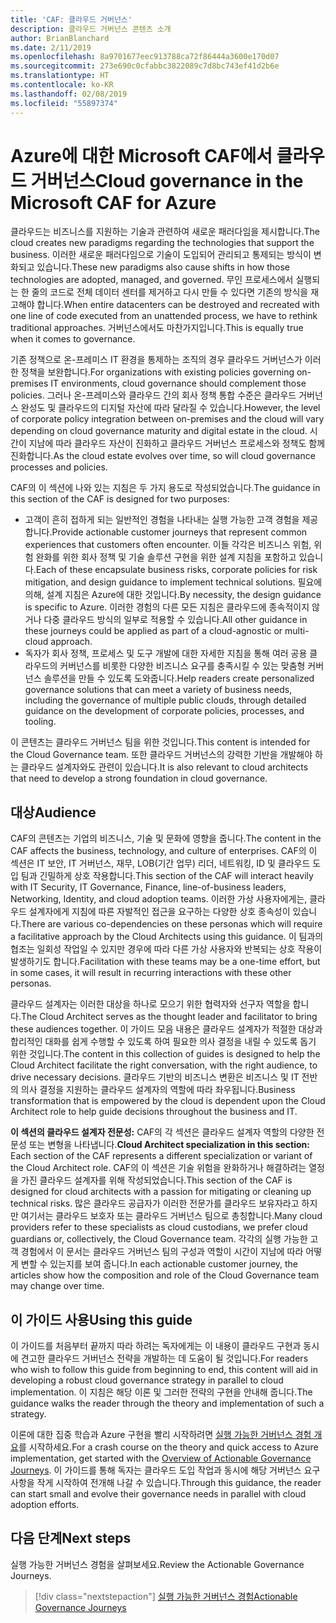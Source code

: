 ```yaml
---
title: 'CAF: 클라우드 거버넌스'
description: 클라우드 거버넌스 콘텐츠 소개
author: BrianBlanchard
ms.date: 2/11/2019
ms.openlocfilehash: 8a9701677eec913788ca72f86444a3600e170d07
ms.sourcegitcommit: 273e690c0cfabbc3822089c7d8bc743ef41d2b6e
ms.translationtype: HT
ms.contentlocale: ko-KR
ms.lasthandoff: 02/08/2019
ms.locfileid: "55897374"
---
```

# <a name="cloud-governance-in-the-microsoft-caf-for-azure"></a><span data-ttu-id="c0550-103">Azure에 대한 Microsoft CAF에서 클라우드 거버넌스</span><span class="sxs-lookup"><span data-stu-id="c0550-103">Cloud governance in the Microsoft CAF for Azure</span></span>

<span data-ttu-id="c0550-104">클라우드는 비즈니스를 지원하는 기술과 관련하여 새로운 패러다임을 제시합니다.</span><span class="sxs-lookup"><span data-stu-id="c0550-104">The cloud creates new paradigms regarding the technologies that support the business.</span></span> <span data-ttu-id="c0550-105">이러한 새로운 패러다임으로 기술이 도입되어 관리되고 통제되는 방식이 변화되고 있습니다.</span><span class="sxs-lookup"><span data-stu-id="c0550-105">These new paradigms also cause shifts in how those technologies are adopted, managed, and governed.</span></span> <span data-ttu-id="c0550-106">무인 프로세스에서 실행되는 한 줄의 코드로 전체 데이터 센터를 제거하고 다시 만들 수 있다면 기존의 방식을 재고해야 합니다.</span><span class="sxs-lookup"><span data-stu-id="c0550-106">When entire datacenters can be destroyed and recreated with one line of code executed from an unattended process, we have to rethink traditional approaches.</span></span> <span data-ttu-id="c0550-107">거버넌스에서도 마찬가지입니다.</span><span class="sxs-lookup"><span data-stu-id="c0550-107">This is equally true when it comes to governance.</span></span>

<span data-ttu-id="c0550-108">기존 정책으로 온-프레미스 IT 환경을 통제하는 조직의 경우 클라우드 거버넌스가 이러한 정책을 보완합니다.</span><span class="sxs-lookup"><span data-stu-id="c0550-108">For organizations with existing policies governing on-premises IT environments, cloud governance should complement those policies.</span></span> <span data-ttu-id="c0550-109">그러나 온-프레미스와 클라우드 간의 회사 정책 통합 수준은 클라우드 거버넌스 완성도 및 클라우드의 디지털 자산에 따라 달라질 수 있습니다.</span><span class="sxs-lookup"><span data-stu-id="c0550-109">However, the level of corporate policy integration between on-premises and the cloud will vary depending on cloud governance maturity and digital estate in the cloud.</span></span> <span data-ttu-id="c0550-110">시간이 지남에 따라 클라우드 자산이 진화하고 클라우드 거버넌스 프로세스와 정책도 함께 진화합니다.</span><span class="sxs-lookup"><span data-stu-id="c0550-110">As the cloud estate evolves over time, so will cloud governance processes and policies.</span></span>

<span data-ttu-id="c0550-111">CAF의 이 섹션에 나와 있는 지침은 두 가지 용도로 작성되었습니다.</span><span class="sxs-lookup"><span data-stu-id="c0550-111">The guidance in this section of the CAF is designed for two purposes:</span></span>

* <span data-ttu-id="c0550-112">고객이 흔히 접하게 되는 일반적인 경험을 나타내는 실행 가능한 고객 경험을 제공합니다.</span><span class="sxs-lookup"><span data-stu-id="c0550-112">Provide actionable customer journeys that represent common experiences that customers often encounter.</span></span> <span data-ttu-id="c0550-113">이들 각각은 비즈니스 위험, 위험 완화를 위한 회사 정책 및 기술 솔루션 구현을 위한 설계 지침을 포함하고 있습니다.</span><span class="sxs-lookup"><span data-stu-id="c0550-113">Each of these encapsulate business risks, corporate policies for risk mitigation, and design guidance to implement technical solutions.</span></span> <span data-ttu-id="c0550-114">필요에 의해, 설계 지침은 Azure에 대한 것입니다.</span><span class="sxs-lookup"><span data-stu-id="c0550-114">By necessity, the design guidance is specific to Azure.</span></span> <span data-ttu-id="c0550-115">이러한 경험의 다른 모든 지침은 클라우드에 종속적이지 않거나 다중 클라우드 방식의 일부로 적용할 수 있습니다.</span><span class="sxs-lookup"><span data-stu-id="c0550-115">All other guidance in these journeys could be applied as part of a cloud-agnostic or multi-cloud approach.</span></span>
* <span data-ttu-id="c0550-116">독자가 회사 정책, 프로세스 및 도구 개발에 대한 자세한 지침을 통해 여러 공용 클라우드의 커버넌스를 비롯한 다양한 비즈니스 요구를 충족시킬 수 있는 맞춤형 커버넌스 솔루션을 만들 수 있도록 도와줍니다.</span><span class="sxs-lookup"><span data-stu-id="c0550-116">Help readers create personalized governance solutions that can meet a variety of business needs, including the governance of multiple public clouds, through detailed guidance on the development of corporate policies, processes, and tooling.</span></span>

<span data-ttu-id="c0550-117">이 콘텐츠는 클라우드 거버넌스 팀을 위한 것입니다.</span><span class="sxs-lookup"><span data-stu-id="c0550-117">This content is intended for the Cloud Governance team.</span></span> <span data-ttu-id="c0550-118">또한 클라우드 거버넌스의 강력한 기반을 개발해야 하는 클라우드 설계자와도 관련이 있습니다.</span><span class="sxs-lookup"><span data-stu-id="c0550-118">It is also relevant to cloud architects that need to develop a strong foundation in cloud governance.</span></span>

## <a name="audience"></a><span data-ttu-id="c0550-119">대상</span><span class="sxs-lookup"><span data-stu-id="c0550-119">Audience</span></span>

<span data-ttu-id="c0550-120">CAF의 콘텐츠는 기업의 비즈니스, 기술 및 문화에 영향을 줍니다.</span><span class="sxs-lookup"><span data-stu-id="c0550-120">The content in the CAF affects the business, technology, and culture of enterprises.</span></span> <span data-ttu-id="c0550-121">CAF의 이 섹션은 IT 보안, IT 거버넌스, 재무, LOB(기간 업무) 리더, 네트워킹, ID 및 클라우드 도입 팀과 긴밀하게 상호 작용합니다.</span><span class="sxs-lookup"><span data-stu-id="c0550-121">This section of the CAF will interact heavily with IT Security, IT Governance, Finance, line-of-business leaders, Networking, Identity, and cloud adoption teams.</span></span> <span data-ttu-id="c0550-122">이러한 가상 사용자에게는, 클라우드 설계자에게 지침에 따른 자발적인 접근을 요구하는 다양한 상호 종속성이 있습니다.</span><span class="sxs-lookup"><span data-stu-id="c0550-122">There are various co-dependencies on these personas which will require a facilitative approach by the Cloud Architects using this guidance.</span></span> <span data-ttu-id="c0550-123">이 팀과의 협조는 일회성 작업일 수 있지만 경우에 따라 다른 가상 사용자와 반복되는 상호 작용이 발생하기도 합니다.</span><span class="sxs-lookup"><span data-stu-id="c0550-123">Facilitation with these teams may be a one-time effort, but in some cases, it will result in recurring interactions with these other personas.</span></span>

<span data-ttu-id="c0550-124">클라우드 설계자는 이러한 대상을 하나로 모으기 위한 협력자와 선구자 역할을 합니다.</span><span class="sxs-lookup"><span data-stu-id="c0550-124">The Cloud Architect serves as the thought leader and facilitator to bring these audiences together.</span></span> <span data-ttu-id="c0550-125">이 가이드 모음 내용은 클라우드 설계자가 적절한 대상과 합리적인 대화를 쉽게 수행할 수 있도록 하여 필요한 의사 결정을 내릴 수 있도록 돕기 위한 것입니다.</span><span class="sxs-lookup"><span data-stu-id="c0550-125">The content in this collection of guides is designed to help the Cloud Architect facilitate the right conversation, with the right audience, to drive necessary decisions.</span></span> <span data-ttu-id="c0550-126">클라우드 기반의 비즈니스 변환은 비즈니스 및 IT 전반의 의사 결정을 지원하는 클라우드 설계자의 역할에 따라 좌우됩니다.</span><span class="sxs-lookup"><span data-stu-id="c0550-126">Business transformation that is empowered by the cloud is dependent upon the Cloud Architect role to help guide decisions throughout the business and IT.</span></span>

<span data-ttu-id="c0550-127">**이 섹션의 클라우드 설계자 전문성:** CAF의 각 섹션은 클라우드 설계자 역할의 다양한 전문성 또는 변형을 나타냅니다.</span><span class="sxs-lookup"><span data-stu-id="c0550-127">**Cloud Architect specialization in this section:** Each section of the CAF represents a different specialization or variant of the Cloud Architect role.</span></span> <span data-ttu-id="c0550-128">CAF의 이 섹션은 기술 위험을 완화하거나 해결하려는 열정을 가진 클라우드 설계자를 위해 작성되었습니다.</span><span class="sxs-lookup"><span data-stu-id="c0550-128">This section of the CAF is designed for cloud architects with a passion for mitigating or cleaning up technical risks.</span></span> <span data-ttu-id="c0550-129">많은 클라우드 공급자가 이러한 전문가를 클라우드 보유자라고 하지만 여기서는 클라우드 보호자 또는 클라우드 거버넌스 팀으로 총칭합니다.</span><span class="sxs-lookup"><span data-stu-id="c0550-129">Many cloud providers refer to these specialists as cloud custodians, we prefer cloud guardians or, collectively, the Cloud Governance team.</span></span> <span data-ttu-id="c0550-130">각각의 실행 가능한 고객 경험에서 이 문서는 클라우드 거버넌스 팀의 구성과 역할이 시간이 지남에 따라 어떻게 변할 수 있는지를 보여 줍니다.</span><span class="sxs-lookup"><span data-stu-id="c0550-130">In each actionable customer journey, the articles show how the composition and role of the Cloud Governance team may change over time.</span></span>

## <a name="using-this-guide"></a><span data-ttu-id="c0550-131">이 가이드 사용</span><span class="sxs-lookup"><span data-stu-id="c0550-131">Using this guide</span></span>

<span data-ttu-id="c0550-132">이 가이드를 처음부터 끝까지 따라 하려는 독자에게는 이 내용이 클라우드 구현과 동시에 견고한 클라우드 거버넌스 전략을 개발하는 데 도움이 될 것입니다.</span><span class="sxs-lookup"><span data-stu-id="c0550-132">For readers who wish to follow this guide from beginning to end, this content will aid in developing a robust cloud governance strategy in parallel to cloud implementation.</span></span> <span data-ttu-id="c0550-133">이 지침은 해당 이론 및 그러한 전략의 구현을 안내해 줍니다.</span><span class="sxs-lookup"><span data-stu-id="c0550-133">The guidance walks the reader through the theory and implementation of such a strategy.</span></span>

<span data-ttu-id="c0550-134">이론에 대한 집중 학습과 Azure 구현을 빨리 시작하려면 [실행 가능한 거버넌스 경험 개요](./journeys/overview.md)를 시작하세요.</span><span class="sxs-lookup"><span data-stu-id="c0550-134">For a crash course on the theory and quick access to Azure implementation, get started with the [Overview of Actionable Governance Journeys](./journeys/overview.md).</span></span> <span data-ttu-id="c0550-135">이 가이드를 통해 독자는 클라우드 도입 작업과 동시에 해당 거버넌스 요구 사항을 작게 시작하여 전개해 나갈 수 있습니다.</span><span class="sxs-lookup"><span data-stu-id="c0550-135">Through this guidance, the reader can start small and evolve their governance needs in parallel with cloud adoption efforts.</span></span>

## <a name="next-steps"></a><span data-ttu-id="c0550-136">다음 단계</span><span class="sxs-lookup"><span data-stu-id="c0550-136">Next steps</span></span>

<span data-ttu-id="c0550-137">실행 가능한 거버넌스 경험을 살펴보세요.</span><span class="sxs-lookup"><span data-stu-id="c0550-137">Review the Actionable Governance Journeys.</span></span>

> [!div class="nextstepaction"]
> [<span data-ttu-id="c0550-138">실행 가능한 거버넌스 경험</span><span class="sxs-lookup"><span data-stu-id="c0550-138">Actionable Governance Journeys</span></span>](./journeys/overview.md)
